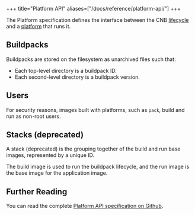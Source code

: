 +++
title="Platform API"
aliases=["/docs/reference/platform-api/"]
+++

The Platform specification defines the interface between the CNB [lifecycle](/docs/concepts/components/lifecycle/) and a [platform](/docs/concepts/components/platform/) that runs it.

<!--more-->

## Buildpacks

Buildpacks are stored on the filesystem as unarchived files such that:

* Each top-level directory is a buildpack ID.
* Each second-level directory is a buildpack version.

## Users

For security reasons, images built with platforms, such as `pack`, build and run as non-root users.

## Stacks (deprecated)

A stack (deprecated) is the grouping together of the build and run base images, represented by a unique ID.

The build image is used to run the buildpack lifecycle, and the run image is the base image for the application image.

## Further Reading

You can read the complete [Platform API specification on Github](https://github.com/buildpacks/spec/blob/main/platform.md).
